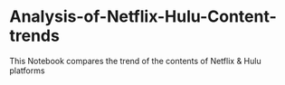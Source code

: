 # Analysis-of-Netflix-Hulu-Content-trends
This Notebook compares the trend of the contents of Netflix &amp; Hulu platforms 
